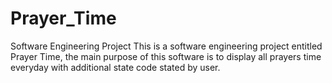 # Prayer_Time
Software Engineering Project 
This is a software engineering project entitled Prayer Time, the main purpose of this software is to display all prayers time everyday with additional state code stated by user. 
